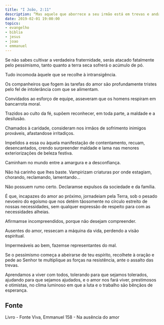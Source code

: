 ```yaml
---
title: "I João, 2:11"
description: “Mas aquele que aborrece a seu irmão está em trevas e anda em trevas e não sabe para onde deva ir, porque as trevas lhe cegaram os olhos.”
date: 2019-02-01 19:00:00
topics: 
- evangelho
- biblia
- jesus
- joao
- emmanuel
---
```


Se não sabes cultivar a verdadeira fraternidade, serás atacado fatalmente
pelo pessimismo, tanto quanto a terra seca sofrerá o acúmulo de pó.

Tudo incomoda àquele que se recolhe à intransigência.

Os companheiros que fogem às tarefas do amor são profundamente tristes
pelo fel de intolerância com que se alimentam.

Convidados ao esforço de equipe, asseveram que os homens respiram em
bancarrota moral.

Trazidos ao culto da fé, supõem reconhecer, em toda parte, a maldade e a
desilusão.

Chamados à caridade, consideram nos irmãos de sofrimento inimigos
prováveis, afastando­se irritadiços.

Impelidos a essa ou àquela manifestação de contentamento, recuam,
desencantados, crendo surpreender maldade e lama nas menores exteriorizações de
beleza festiva.

Caminham no mundo entre a amargura e a desconfiança.

Não há carinho que lhes baste. Vampirizam criaturas por onde estagiam,
chorando, reclamando, lamentando...

Não possuem rumo certo. Declaram­se expulsos da sociedade e da família.

É que, incapazes do amor ao próximo, jornadeiam pela Terra, sob o pesado
nevoeiro do egoísmo que nos detém tão­somente no círculo estreito de nossas
necessidades, sem qualquer expressão de respeito para com as necessidades alheias.

Afirmam­se incompreendidos, porque não desejam compreender.

Ausentes do amor, ressecam a máquina da vida, perdendo a visão espiritual.

Impermeáveis ao bem, fazem­se representantes do mal.

Se o pessimismo começa a abeirar­se de teu espírito, recolhe­te à oração e
pede ao Senhor te multiplique as forças na resistência, ante o assalto das trevas.

Aprendamos a viver com todos, tolerando para que sejamos tolerados,
ajudando para que sejamos ajudados, e o amor nos fará viver, prestimosos e
otimistas, no clima luminoso em que a luta e o trabalho são bênçãos de esperança.


## Fonte
Livro - Fonte Viva, Emmanuel
158 - Na ausência do amor
